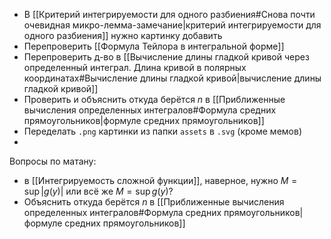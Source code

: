 - В [[Критерий интегрируемости для одного разбиения#Снова почти очевидная микро-лемма-замечание|критерий интегрируемости для одного разбиения]] нужно картинку добавить 
- Перепроверить [[Формула Тейлора в интегральной форме]]
- Перепроверить д-во в [[Вычисление длины гладкой кривой через определенный интеграл. Длина кривой в полярных координатах#Вычисление длины гладкой кривой|вычисление длины гладкой кривой]]
- Проверить и объяснить откуда берётся $n$ в [[Приближенные вычисления определенных интегралов#Формула средних прямоугольников|формуле средних прямоугольников]]
- Переделать `.png` картинки из папки `assets` в `.svg` (кроме мемов)
- 

Вопросы по матану:
- в [[Интегрируемость сложной функции]], наверное, нужно $M = \sup |g(y)|$ или всё же $M = \sup g(y)$?
- Объяснить откуда берётся $n$ в [[Приближенные вычисления определенных интегралов#Формула средних прямоугольников|формуле средних прямоугольников]]

